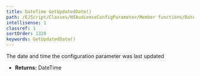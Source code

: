 ```yaml
---
title: DateTime GetUpdatedDate()
path: /EJScript/Classes/NSAudienceConfigParameter/Member functions/DateTime GetUpdatedDate()
intellisense: 1
classref: 1
sortOrder: 1320
keywords: GetUpdatedDate()
---
```



The date and time the configuration parameter was last updated



* **Returns:** DateTime


